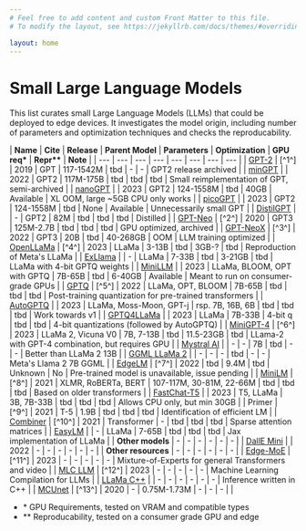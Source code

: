 ```yaml
---
# Feel free to add content and custom Front Matter to this file.
# To modify the layout, see https://jekyllrb.com/docs/themes/#overriding-theme-defaults

layout: home
---
```

<style>
    .wrapper {
        margin-left: 30px;
    }
    .home {
        width: 230%;
    }

    table th:first-of-type {
    width: 12%;
    }
    table th:nth-of-type(2) {
    width: 5%;
    }
    table th:nth-of-type(3) {
    width: 3%;
    }
    table th:nth-of-type(4) {
    width: 10%;
    }
    table th:nth-of-type(5) {
    width: 10%;
    }
    table th:nth-of-type(6) {
    width: 10%;
    }
    table th:nth-of-type(7) {
    width: 10%;
    }
    table th:nth-of-type(8) {
    width: 10%;
    }
    table th:nth-of-type(9) {
    width: 40%;
    }
</style>

# Small Large Language Models

This list curates small Large Language Models (LLMs) that could be deployed to edge devices. It investigates the model origin, including number of parameters and optimization techniques and checks the reproducability. 

<div class="table-wrapper" markdown="block">

| **Name** | **Cite** | **Release** | **Parent Model** | **Parameters** | **Optimization** |  **GPU req\*** | **Repr\*\*** | **Note** |
| --- | --- | --- | --- | --- | --- | --- | --- |
| [GPT-2](https://github.com/openai/gpt-2) | [^1^] | 2019 | GPT | 117-1542M | tbd | - | - | GPT2 release archived |
| [minGPT](https://github.com/karpathy/minGPT) | | 2022 | GPT2 | 117M-175B | tbd | tbd | tbd | Small reimplementation of GPT, semi-archived |
| [nanoGPT](https://github.com/karpathy/nanoGPT) | | 2023 | GPT2 | 124-1558M | tbd | 40GB | Available | XL OOM, large ~5GB CPU only works |
| [picoGPT](https://github.com/jaymody/picoGPT) | | 2023 | GPT2 | 124-1558M | tbd | None | Available | Unnecessarily small GPT |
| [DistilGPT](https://huggingface.co/distilgpt2?text=My+name+is+Thomas+and+my+main) | | - | GPT2 | 82M | tbd | tbd | tbd | Distilled |
| [GPT-Neo](https://github.com/EleutherAI/gpt-neo) | [^2^] | 2020 | GPT3 | 125M-2.7B | tbd | tbd | tbd | GPU optimized, archived |
| [GPT-NeoX](https://github.com/EleutherAI/gpt-neox/) | [^3^] | 2022 | GPT3 | 20B | tbd | 40-268GB | OOM | LLM training optimized |
| [OpenLLaMa](https://github.com/openlm-research/open_llama) | [^4^] | 2023 | LLaMa | 3-13B | tbd | 3GB-? | tbd | Reproduction of Meta's LLaMa |
| [ExLlama](https://github.com/turboderp/exllama) | | - | LLaMa | 7-33B | tbd | 3-21GB | tbd | LLaMa with 4-bit GPTQ weights |
| [MiniLLM](https://github.com/kuleshov/minillm) | | 2023 | LLaMa, BLOOM, OPT with GPTQ | 7B-65B | tbd | 6-40GB | Available | Meant to run on consumer-grade GPUs |
| [GPTQ](https://github.com/IST-DASLab/gptq) | [^5^] | 2022 | LLaMa, OPT, BLOOM | 7B-65B | tbd | tbd | tbd | Post-training quantization for pre-trained transformers |
| [AutoGPTQ](https://github.com/PanQiWei/AutoGPTQ) | | 2023 | LLaMa, Moss-Moon, GPT-j | rsp. 7B, 16B, 6B | tbd | tbd | tbd | Work towards v1 |
| [GPTQ4LLaMa](https://github.com/qwopqwop200/GPTQ-for-LLaMa) | | 2023 | LLaMa | 7B-33B | 4-bit q | tbd | tbd | 4-bit quantizations (followed by AutoGPTQ) |
| [MiniGPT-4](https://github.com/Vision-CAIR/MiniGPT-4) | [^6^] | 2023 | LLaMa 2, Vicuna V0 | 7B, 7-13B | tbd | 11.5-23GB | tbd | LLama-2 with GPT-4 combination, but requires GPU |
| [Mystral AI](https://mistral.ai/product/) | | - | - | 7B | tbd | - | - | Better than LLaMa 2 13B |
| [GGML LLaMa 2](https://huggingface.co/EDGE-AI/EDGE_0-7B_GGML) | | - | - | - | tbd | - | - | Meta's Llama 2 7B GGML |
| [EdgeLM](https://github.com/microsoft/unilm/tree/master/edgelm) | [^7^] | 2022 | tbd | 9.4M | tbd | Unknown | No | Pre-trained model is unavailable, issue pending |
| [MiniLM](https://github.com/microsoft/unilm/tree/master/minilm) | [^8^] | 2021 | XLMR, RoBERTa, BERT | 107-117M, 30-81M, 22-66M | tbd | tbd | tbd | Based on older transformers |
| [FastChat-T5](https://github.com/lm-sys/FastChat#FastChat-T5) | | 2023 | T5, LLaMa | 3B, 7B-33B | tbd | tbd | tbd | Allows CPU only, but min 30GB |
| Primer | [^9^] | 2021 | T-5 | 1.9B | tbd | tbd | tbd | Identification of efficient LM |
| [Combiner](https://github.com/google-research/google-research/tree/master/combiner) | [^10^] | 2021 | Transformer | - | tbd | tbd | tbd | Sparse attention matrices |
| [EasyLM](https://github.com/young-geng/EasyLM/blob/main/docs/llama.md) | | - | LLaMa | 7-65B | tbd | tbd | tbd | Jax implementation of LLaMa |
| **Other models** | - | - | - | - | - | - |
| [DallE Mini](https://github.com/borisdayma/dalle-mini) | | 2022 | - | - | - | - | - | - |
| **Other resources** | - | - | - | - | - | - |
| [Edge-MoE](https://github.com/sharc-lab/Edge-MoE) | [^11^] | 2023 | - | - | - | - | - | Mixture-of-Experts for general Transformers and video |
| [MLC LLM](https://github.com/mlc-ai/mlc-llm) | [^12^] | 2023 | - | - | - | - | - | Machine Learning Compilation for LLMs |
| [LLaMa C++](https://github.com/ggerganov/llama.cpp/) | | - | - | - | - | - | - | Inference written in C++ |
| [MCUnet](https://github.com/mit-han-lab/mcunet) | [^13^] | 2020 | - | 0.75M-1.73M | - | - | - | |

</div>

- \* GPU Requirements, tested on VRAM and compatible types
- \*\* Reproducability, tested on a consumer grade GPU and edge 
